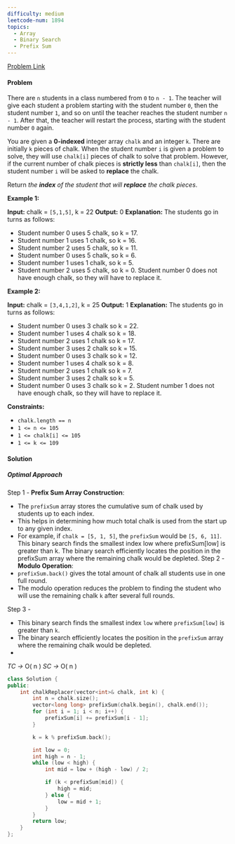 ```yaml
---
difficulty: medium
leetcode-num: 1894
topics:
  - Array
  - Binary Search
  - Prefix Sum
---
```

[Problem Link](https://leetcode.com/problems/find-the-student-that-will-replace-the-chalk/)

#### Problem
There are `n` students in a class numbered from `0` to `n - 1`. The teacher will give each student a problem starting with the student number `0`, then the student number `1`, and so on until the teacher reaches the student number `n - 1`. After that, the teacher will restart the process, starting with the student number `0` again.

You are given a **0-indexed** integer array `chalk` and an integer `k`. There are initially `k` pieces of chalk. When the student number `i` is given a problem to solve, they will use `chalk[i]` pieces of chalk to solve that problem. However, if the current number of chalk pieces is **strictly less** than `chalk[i]`, then the student number `i` will be asked to **replace** the chalk.

Return _the **index** of the student that will **replace** the chalk pieces_.

**Example 1:**

**Input:** chalk = `[5,1,5]`, k = 22
**Output:** 0
**Explanation:** The students go in turns as follows:
- Student number 0 uses 5 chalk, so k = 17.
- Student number 1 uses 1 chalk, so k = 16.
- Student number 2 uses 5 chalk, so k = 11.
- Student number 0 uses 5 chalk, so k = 6.
- Student number 1 uses 1 chalk, so k = 5.
- Student number 2 uses 5 chalk, so k = 0.
Student number 0 does not have enough chalk, so they will have to replace it.

**Example 2:**

**Input:** chalk = `[3,4,1,2]`, k = 25
**Output:** 1
**Explanation:** The students go in turns as follows:
- Student number 0 uses 3 chalk so k = 22.
- Student number 1 uses 4 chalk so k = 18.
- Student number 2 uses 1 chalk so k = 17.
- Student number 3 uses 2 chalk so k = 15.
- Student number 0 uses 3 chalk so k = 12.
- Student number 1 uses 4 chalk so k = 8.
- Student number 2 uses 1 chalk so k = 7.
- Student number 3 uses 2 chalk so k = 5.
- Student number 0 uses 3 chalk so k = 2.
Student number 1 does not have enough chalk, so they will have to replace it.

**Constraints:**

- `chalk.length == n`
- `1 <= n <= 105`
- `1 <= chalk[i] <= 105`
- `1 <= k <= 109`

#### Solution
##### Optimal Approach

Step 1 - **Prefix Sum Array Construction**:
- The `prefixSum` array stores the cumulative sum of chalk used by students up to each index.
- This helps in determining how much total chalk is used from the start up to any given index.
- For example, if `chalk = [5, 1, 5]`, the `prefixSum` would be `[5, 6, 11]`.
This binary search finds the smallest index low where prefixSum[low] is greater than k.
The binary search efficiently locates the position in the prefixSum array where the remaining chalk would be depleted.
Step 2 - **Modulo Operation**:
- `prefixSum.back()` gives the total amount of chalk all students use in one full round.
- The modulo operation reduces the problem to finding the student who will use the remaining chalk `k` after several full rounds.

Step 3 - 
- This binary search finds the smallest index `low` where `prefixSum[low]` is greater than `k`.
- The binary search efficiently locates the position in the `prefixSum` array where the remaining chalk would be depleted.
- 
*TC ->* O( n )
*SC ->* O( n )

```cpp title=Code
class Solution {
public:
    int chalkReplacer(vector<int>& chalk, int k) {
        int n = chalk.size();
        vector<long long> prefixSum(chalk.begin(), chalk.end());
        for (int i = 1; i < n; i++) {
            prefixSum[i] += prefixSum[i - 1];
        }

        k = k % prefixSum.back();

        int low = 0;
        int high = n - 1;
        while (low < high) {
            int mid = low + (high - low) / 2;

            if (k < prefixSum[mid]) {
                high = mid;
            } else {
                low = mid + 1;
            }
        }
        return low;
    }
};
```